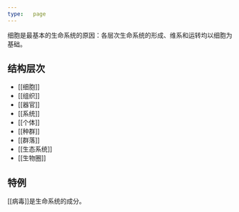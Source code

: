 ```yaml
---
type:   page
---
```


细胞是最基本的生命系统的原因：各层次生命系统的形成、维系和运转均以细胞为基础。

## 结构层次

*   [[细胞]]
*   [[组织]]
*   [[器官]]
*   [[系统]]
*   [[个体]]
*   [[种群]]
*   [[群落]]
*   [[生态系统]]
*   [[生物圈]]

## 特例

[[病毒]]是生命系统的成分。